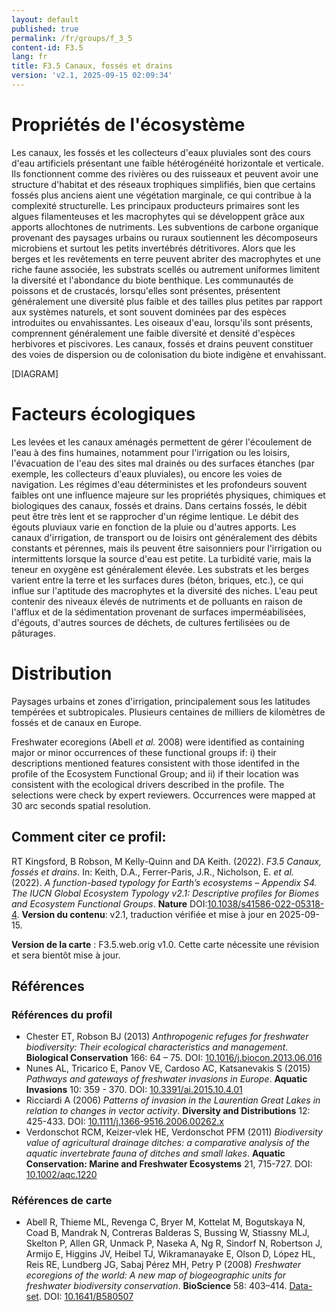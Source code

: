 ```yaml
---
layout: default
published: true
permalink: /fr/groups/f_3_5
content-id: F3.5
lang: fr
title: F3.5 Canaux, fossés et drains
version: 'v2.1, 2025-09-15 02:09:34'
---
```




# Propriétés de l'écosystème
 
Les canaux, les fossés et les collecteurs d\'eaux pluviales sont des
cours d\'eau artificiels présentant une faible hétérogénéité horizontale
et verticale. Ils fonctionnent comme des rivières ou des ruisseaux et
peuvent avoir une structure d\'habitat et des réseaux trophiques
simplifiés, bien que certains fossés plus anciens aient une végétation
marginale, ce qui contribue à la complexité structurelle. Les principaux
producteurs primaires sont les algues filamenteuses et les macrophytes
qui se développent grâce aux apports allochtones de nutriments. Les
subventions de carbone organique provenant des paysages urbains ou
ruraux soutiennent les décomposeurs microbiens et surtout les petits
invertébrés détritivores. Alors que les berges et les revêtements en
terre peuvent abriter des macrophytes et une riche faune associée, les
substrats scellés ou autrement uniformes limitent la diversité et
l\'abondance du biote benthique. Les communautés de poissons et de
crustacés, lorsqu\'elles sont présentes, présentent généralement une
diversité plus faible et des tailles plus petites par rapport aux
systèmes naturels, et sont souvent dominées par des espèces introduites
ou envahissantes. Les oiseaux d\'eau, lorsqu\'ils sont présents,
comprennent généralement une faible diversité et densité d\'espèces
herbivores et piscivores. Les canaux, fossés et drains peuvent
constituer des voies de dispersion ou de colonisation du biote indigène
et envahissant.

[DIAGRAM]

# Facteurs écologiques
 
Les levées et les canaux aménagés permettent de gérer l\'écoulement de
l\'eau à des fins humaines, notamment pour l\'irrigation ou les loisirs,
l\'évacuation de l\'eau des sites mal drainés ou des surfaces étanches
(par exemple, les collecteurs d\'eaux pluviales), ou encore les voies de
navigation. Les régimes d\'eau déterministes et les profondeurs souvent
faibles ont une influence majeure sur les propriétés physiques,
chimiques et biologiques des canaux, fossés et drains. Dans certains
fossés, le débit peut être très lent et se rapprocher d\'un régime
lentique. Le débit des égouts pluviaux varie en fonction de la pluie ou
d\'autres apports. Les canaux d\'irrigation, de transport ou de loisirs
ont généralement des débits constants et pérennes, mais ils peuvent être
saisonniers pour l\'irrigation ou intermittents lorsque la source d\'eau
est petite. La turbidité varie, mais la teneur en oxygène est
généralement élevée. Les substrats et les berges varient entre la terre
et les surfaces dures (béton, briques, etc.), ce qui influe sur
l\'aptitude des macrophytes et la diversité des niches. L\'eau peut
contenir des niveaux élevés de nutriments et de polluants en raison de
l\'afflux et de la sédimentation provenant de surfaces imperméabilisées,
d\'égouts, d\'autres sources de déchets, de cultures fertilisées ou de
pâturages.
 
# Distribution
 
Paysages urbains et zones d\'irrigation, principalement sous les
latitudes tempérées et subtropicales. Plusieurs centaines de milliers de
kilomètres de fossés et de canaux en Europe.

Freshwater ecoregions (Abell _et al._ 2008) were identified as containing major or minor occurrences of these functional groups if: i) their descriptions mentioned features consistent with those identifed in the profile of the Ecosystem Functional Group; and ii) if their location was consistent with the ecological drivers described in the profile. The selections were check by expert reviewers. Occurrences were mapped at 30 arc seconds spatial resolution.

## Comment citer ce profil:

RT Kingsford, B Robson, M Kelly-Quinn and DA Keith. (2022). *F3.5 Canaux, fossés et drains*. In: Keith, D.A., Ferrer-Paris, J.R., Nicholson, E. *et al.* (2022). *A function-based typology for Earth’s ecosystems – Appendix S4. The IUCN Global Ecosystem Typology v2.1: Descriptive profiles for Biomes and Ecosystem Functional Groups*. **Nature** DOI:[10.1038/s41586-022-05318-4](https://doi.org/10.1038/s41586-022-05318-4).
**Version du contenu**: v2.1, traduction vérifiée et mise à jour en 2025-09-15.

**Version de la carte** : F3.5.web.orig v1.0. Cette carte nécessite une révision et sera bientôt mise à jour.

## Références

### Références du profil

* Chester ET, Robson BJ  (2013) *Anthropogenic refuges for freshwater biodiversity: Their ecological characteristics and management*. **Biological Conservation** 166: 64 – 75. DOI: [10.1016/j.biocon.2013.06.016](http://doi.org/10.1016/j.biocon.2013.06.016)
* Nunes AL, Tricarico E, Panov VE, Cardoso AC, Katsanevakis S  (2015) *Pathways and gateways of freshwater invasions in Europe*. **Aquatic Invasions** 10: 359 - 370. DOI: [10.3391/ai.2015.10.4.01](http://doi.org/10.3391/ai.2015.10.4.01)
* Ricciardi A (2006) *Patterns of invasion in the Laurentian Great Lakes in relation to changes in vector activity*. **Diversity and Distributions** 12: 425-433. DOI: [10.1111/j.1366-9516.2006.00262.x](http://doi.org/10.1111/j.1366-9516.2006.00262.x)
* Verdonschot RCM, Keizer‐vlek HE, Verdonschot PFM (2011) *Biodiversity value of agricultural drainage ditches: a comparative analysis of the aquatic invertebrate fauna of ditches and small lakes*. **Aquatic Conservation: Marine and Freshwater Ecosystems** 21, 715-727. DOI: [10.1002/aqc.1220](http://doi.org/10.1002/aqc.1220)

### Références de carte
* Abell R, Thieme ML, Revenga C, Bryer M, Kottelat M, Bogutskaya N, Coad B, Mandrak N, Contreras Balderas S, Bussing W, Stiassny MLJ, Skelton P, Allen GR, Unmack P, Naseka A, Ng R, Sindorf N, Robertson J, Armijo E, Higgins JV, Heibel TJ, Wikramanayake E, Olson D, López HL, Reis RE, Lundberg JG, Sabaj Pérez MH, Petry P  (2008) *Freshwater ecoregions of the world: A new map of biogeographic units for freshwater biodiversity conservation*. **BioScience** 58: 403–414. [Data-set](http://www.feow.org). DOI: [10.1641/B580507](http://doi.org/10.1641/B580507)

